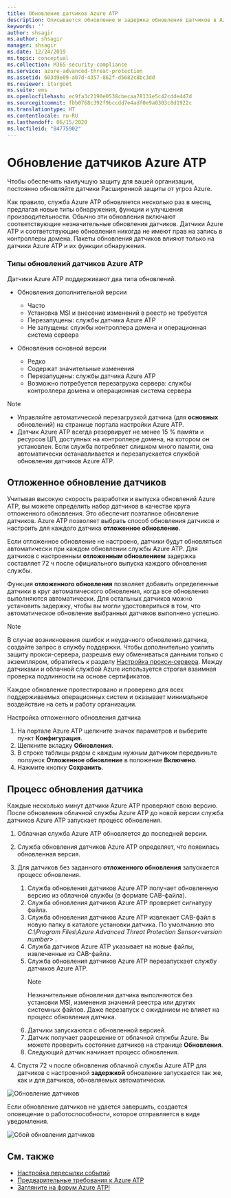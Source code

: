 ```yaml
---
title: Обновление датчиков Azure ATP
description: Описывается обновление и задержка обновления датчиков в Azure ATP.
keywords: ''
author: shsagir
ms.author: shsagir
manager: shsagir
ms.date: 12/24/2019
ms.topic: conceptual
ms.collection: M365-security-compliance
ms.service: azure-advanced-threat-protection
ms.assetid: 603d9e09-a07d-4357-862f-d5682c8bc3dd
ms.reviewer: itargoet
ms.suite: ems
ms.openlocfilehash: ec9fa3c2190e0538cbecaa78131e5c42cdde4d7d
ms.sourcegitcommit: fbb0768c392f9bccdd7e4adf0e9a0303c8d1922c
ms.translationtype: HT
ms.contentlocale: ru-RU
ms.lasthandoff: 06/15/2020
ms.locfileid: "84775902"
---
```

# <a name="update-azure-atp-sensors"></a>Обновление датчиков Azure ATP

Чтобы обеспечить наилучшую защиту для вашей организации, постоянно обновляйте датчики Расширенной защиты от угроз Azure.

Как правило, служба Azure ATP обновляется несколько раз в месяц, предлагая новые типы обнаружения, функции и улучшения производительности. Обычно эти обновления включают соответствующие незначительные обновления датчиков. Датчики Azure ATP и соответствующие обновления никогда не имеют прав на запись в контроллеры домена. Пакеты обновления датчиков влияют только на датчики Azure ATP и их функции обнаружения. 

### <a name="azure-atp-sensor-update-types"></a>Типы обновлений датчиков Azure ATP    

Датчики Azure ATP поддерживают два типа обновлений.
- Обновления дополнительной версии 
    - Часто 
    - Установка MSI и внесение изменений в реестр не требуется
    - Перезапущены: службы датчика Azure ATP 
    - Не запущены: службы контроллера домена и операционная система сервера

- Обновления основной версии
    - Редко
    - Содержат значительные изменения 
    - Перезапущены: службы датчика Azure ATP
    - Возможно потребуется перезагрузка сервера: службы контроллера домена и операционная система сервера

> [!NOTE]
>- Управляйте автоматической перезагрузкой датчика (для **основных** обновлений) на странице портала настройки Azure ATP. 
> - Датчик Azure ATP всегда резервирует не менее 15 % памяти и ресурсов ЦП, доступных на контроллере домена, на котором он установлен. Если служба потребляет слишком много памяти, она автоматически останавливается и перезапускается службой обновления датчиков Azure ATP.

## <a name="delayed-sensor-update"></a>Отложенное обновление датчиков

Учитывая высокую скорость разработки и выпуска обновлений Azure ATP, вы можете определить набор датчиков в качестве круга отложенного обновления. Это обеспечит поэтапное обновление датчиков. Azure ATP позволяет выбрать способ обновления датчиков и настроить для каждого датчика **отложенное обновление**.  

Если отложенное обновление не настроено, датчики будут обновляться автоматически при каждом обновлении службы Azure ATP. Для датчиков с настроенным **отложенным обновлением** задержка составляет 72 ч после официального выпуска каждого обновления службы. 

Функция **отложенного обновления** позволяет добавить определенные датчики в круг автоматического обновления, когда все обновления выполняются автоматически. Для остальных датчиков можно установить задержку, чтобы вы могли удостовериться в том, что автоматическое обновление выбранных датчиков выполнено успешно.

> [!NOTE]
> В случае возникновения ошибок и неудачного обновления датчика, создайте запрос в службу поддержки. Чтобы дополнительно усилить защиту прокси-сервера, разрешив ему обмениваться данными только с экземпляром, обратитесь к разделу [Настройка прокси-сервера](configure-proxy.md).
Между датчиками и облачной службой Azure используется строгая взаимная проверка подлинности на основе сертификатов. 

Каждое обновление протестировано и проверено для всех поддерживаемых операционных систем и оказывает минимальное воздействие на сеть и работу организации.


Настройка отложенного обновления датчика

1. На портале Azure ATP щелкните значок параметров и выберите пункт **Конфигурация**.
2. Щелкните вкладку **Обновления**.
3. В строке таблицы рядом с каждым нужным датчиком передвиньте ползунок **Отложенное обновление** в положение **Включено**.
4. Нажмите кнопку **Сохранить**.
 
## <a name="sensor-update-process"></a>Процесс обновления датчика

Каждые несколько минут датчики Azure ATP проверяют свою версию. После обновления облачной службы Azure ATP до новой версии служба датчиков Azure ATP запускает процесс обновления.

1. Облачная служба Azure ATP обновляется до последней версии.
2. Служба обновления датчиков Azure ATP определяет, что появилась обновленная версия.
3. Для датчиков без заданного **отложенного обновления** запускается процесс обновления.
   1. Служба обновления датчиков Azure ATP получает обновленную версию из облачной службы (в формате CAB-файла).
   2. Служба обновления датчиков Azure ATP проверяет сигнатуру файла.
   3. Служба обновления датчиков Azure ATP извлекает CAB-файл в новую папку в каталоге установки датчика. По умолчанию это *C:\Program Files\Azure Advanced Threat Protection Sensor\<version number>* .
   4. Служба датчиков Azure ATP указывает на новые файлы, извлеченные из CAB-файла.    
   5. Служба обновления датчиков Azure ATP перезапускает службу датчиков Azure ATP.
       > [!NOTE]
      >Незначительные обновления датчика выполняются без установки MSI, изменения значений реестра или других системных файлов. Даже перезапуск с ожиданием не влияет на процесс обновления датчика. 
   6. Датчики запускаются с обновленной версией.
   7. Датчик получает разрешение от облачной службы Azure. Вы можете проверить состояние датчиков на странице **Обновления**.
   8. Следующий датчик начинает процесс обновления. 

4. Спустя 72 ч после обновления облачной службы Azure ATP для датчиков с настроенной **задержкой** обновление запускается так же, как и для датчиков, обновляемых автоматически.

![Обновление датчиков](./media/sensor-update.png)


Если обновление датчиков не удается завершить, создается оповещение о работоспособности, которое отправляется в виде уведомления.

![Сбой обновления датчиков](./media/sensor-outdated.png)


## <a name="see-also"></a>См. также

- [Настройка пересылки событий](configure-event-forwarding.md)
- [Предварительные требования к Azure ATP](atp-prerequisites.md)
- [Загляните на форум Azure ATP!](https://aka.ms/azureatpcommunity)
